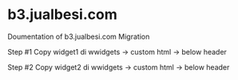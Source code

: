 # b3.jualbesi.com
Doumentation of b3.jualbesi.com Migration

Step #1
Copy widget1 di wwidgets -> custom html -> below header

Step #2
Copy widget2 di wwidgets -> custom html -> below header
